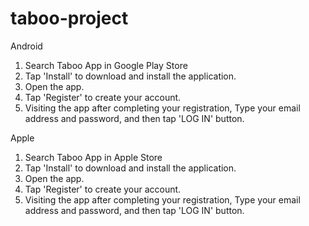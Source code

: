 ﻿# taboo-project
Android
1. Search Taboo App in Google Play Store
2. Tap 'Install' to download and install the application.
3. Open the app.
4. Tap 'Register' to create your account.
5. Visiting the app after completing your registration, Type your email address and password, and then tap 'LOG IN' button. 

Apple
1. Search Taboo App in Apple Store
2. Tap 'Install' to download and install the application.
3. Open the app.
4. Tap 'Register' to create your account.
5. Visiting the app after completing your registration, Type your email address and password, and then tap 'LOG IN' button. 
